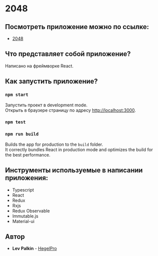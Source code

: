 # 2048
## Посмотреть приложение можно по ссылке:
* [2048](http://93.171.10.54:3000)

## Что представляет собой приложение?
Написано на фреймворке React.

## Как запустить приложение?
### `npm start`

Запустить проект в development mode.<br>
Открыть в браузере страницу по адресу [http://localhost:3000](http://localhost:3000).

### `npm test`

### `npm run build`

Builds the app for production to the `build` folder.<br>
It correctly bundles React in production mode and optimizes the build for the best performance.

## Инструменты используемые в написании приложения:
* Typescript
* React
* Redux
* Rxjs
* Redux Observable
* Immutable.js
* Material-ui

## Автор
* **Lev Palkin** - [HegelPro](https://github.com/HegelPro)
